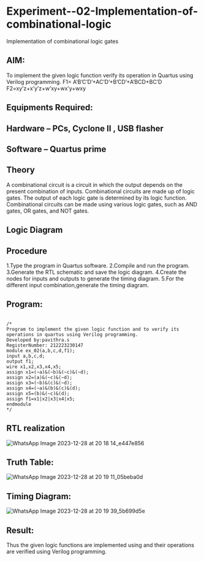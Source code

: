 # Experiment--02-Implementation-of-combinational-logic
Implementation of combinational logic gates
 
## AIM:
To implement the given logic function verify its operation in Quartus using Verilog programming.
 F1= A’B’C’D’+AC’D’+B’CD’+A’BCD+BC’D
F2=xy’z+x’y’z+w’xy+wx’y+wxy
 
 
 
## Equipments Required:
## Hardware – PCs, Cyclone II , USB flasher
## Software – Quartus prime


## Theory
 A combinational circuit is a circuit in which the output depends on the present combination of inputs. Combinational circuits
are made up of logic gates. The output of each logic gate is determined by its logic function. Combinational circuits can be
made using various logic gates, such as AND gates, OR gates, and NOT gates.

## Logic Diagram
## Procedure
1.Type the program in Quartus software.
 2.Compile and run the program.
 3.Generate the RTL schematic and save the logic diagram.
 4.Create the nodes for inputs and outputs to generate the timing diagram.
 5.For the different input combination,generate the timing diagram.
## Program:
```

/*
Program to implement the given logic function and to verify its operations in quartus using Verilog programming.
Developed by:pavithra.s 
RegisterNumber: 212223230147 
module ex_02(a,b,c,d,f1);
input a,b,c,d;
output f1;
wire x1,x2,x3,x4,x5;
assign x1=(~a)&(~b)&(~c)&(~d);
assign x2=(a)&(~c)&(~d);
assign x3=(~b)&(c)&(~d);
assign x4=(~a)&(b)&(c)&(d);
assign x5=(b)&(~c)&(d);
assign f1=x1|x2|x3|x4|x5;
endmodule
*/
```
## RTL realization
![WhatsApp Image 2023-12-28 at 20 18 14_e447e856](https://github.com/pavithraselvaraj30/Experiment--02-Implementation-of-combinational-logic-/assets/149366880/e4b4a055-d21b-485e-ac28-4963b2971305)
## Truth Table:

![WhatsApp Image 2023-12-28 at 20 19 11_05beba0d](https://github.com/pavithraselvaraj30/Experiment--02-Implementation-of-combinational-logic-/assets/149366880/c72e4378-24b2-43d2-8e2c-102ec9c0636c)

## Timing Diagram:
![WhatsApp Image 2023-12-28 at 20 19 39_5b699d5e](https://github.com/pavithraselvaraj30/Experiment--02-Implementation-of-combinational-logic-/assets/149366880/24947d76-a2be-4267-8750-6a3b4304ae61)

## Result:
Thus the given logic functions are implemented using  and their operations are verified using Verilog programming.
